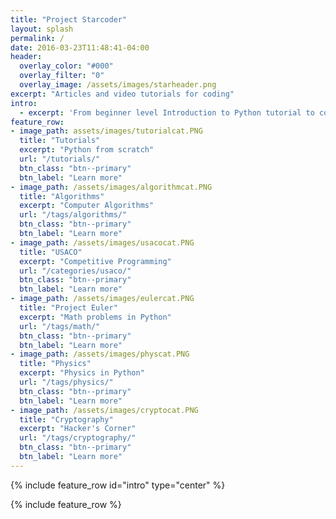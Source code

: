 ```yaml
---
title: "Project Starcoder"
layout: splash
permalink: /
date: 2016-03-23T11:48:41-04:00
header:
  overlay_color: "#000"
  overlay_filter: "0"
  overlay_image: /assets/images/starheader.png
excerpt: "Articles and video tutorials for coding"
intro:
  - excerpt: 'From beginner level Introduction to Python tutorial to complex computer algorithms for USA Computer Olympiad (USACO).'
feature_row:
- image_path: assets/images/tutorialcat.PNG
  title: "Tutorials"
  excerpt: "Python from scratch"
  url: "/tutorials/"
  btn_class: "btn--primary"
  btn_label: "Learn more"
- image_path: /assets/images/algorithmcat.PNG
  title: "Algorithms"
  excerpt: "Computer Algorithms"
  url: "/tags/algorithms/"
  btn_class: "btn--primary"
  btn_label: "Learn more"
- image_path: /assets/images/usacocat.PNG
  title: "USACO"
  excerpt: "Competitive Programming"
  url: "/categories/usaco/"
  btn_class: "btn--primary"
  btn_label: "Learn more"
- image_path: /assets/images/eulercat.PNG
  title: "Project Euler"
  excerpt: "Math problems in Python"
  url: "/tags/math/"
  btn_class: "btn--primary"
  btn_label: "Learn more"
- image_path: /assets/images/physcat.PNG
  title: "Physics"
  excerpt: "Physics in Python"
  url: "/tags/physics/"
  btn_class: "btn--primary"
  btn_label: "Learn more"
- image_path: /assets/images/cryptocat.PNG
  title: "Cryptography"
  excerpt: "Hacker's Corner"
  url: "/tags/cryptography/"
  btn_class: "btn--primary"
  btn_label: "Learn more"
---
```


{% include feature_row id="intro" type="center" %}

{% include feature_row %}
